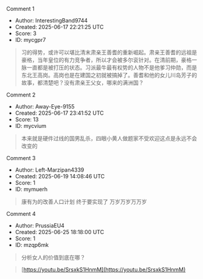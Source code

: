 Comment 1

- Author: InterestingBand9744
- Created: 2025-06-17 22:21:25 UTC
- Score: 3
- ID: mycgpr7

> 习的得势，或许可以堪比清末肃亲王善耆的重新崛起。肃亲王善耆的远祖是豪格，当年皇位的有力竞争者，所以才会被多尔衮针对。在清前期，豪格一脉一直都是被打压的状态。习派最牛最有权势的人物不是他爹习仲勋，而是东北王高岗。高岗也是在建国之初就被搞掉了。善耆和他的女儿川岛芳子的故事，都清楚吧？没有肃亲王父女，哪来的满洲国？

Comment 2

- Author: Away-Eye-9155
- Created: 2025-06-17 23:41:52 UTC
- Score: 13
- ID: mycvium

> 本来就是硬件过线的国男乱杀，四眼小黄人做题家不受欢迎这点是永远不会改变的

Comment 3

- Author: Left-Marzipan4339
- Created: 2025-06-19 14:08:46 UTC
- Score: 1
- ID: mymuerh

> 康有为的改善人口计划 终于要实现了 万岁万岁万万岁

Comment 4

- Author: PrussiaEU4
- Created: 2025-06-25 18:18:00 UTC
- Score: 1
- ID: mzqp6mk

> 分析女人的价值到底在哪？

> [https://youtu.be/SrsxkS1HnmM](https://youtu.be/SrsxkS1HnmM)
